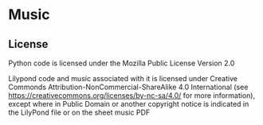 # Music

## License
Python code is licensed under the Mozilla Public License Version 2.0

Lilypond code and music associated with it is licensed under Creative Commonds Attribution-NonCommercial-ShareAlike 4.0 International (see https://creativecommons.org/licenses/by-nc-sa/4.0/ for more information), except where in Public Domain or another copyright notice is indicated in the LilyPond file or on the sheet music PDF
